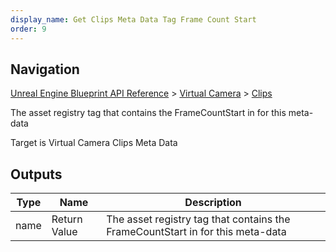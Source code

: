 ```yaml
---
display_name: Get Clips Meta Data Tag Frame Count Start
order: 9
---
```

## Navigation

[Unreal Engine Blueprint API Reference](https://dev.epicgames.com/documentation/en-us/unreal-engine/BlueprintAPI) > [Virtual Camera](https://dev.epicgames.com/documentation/en-us/unreal-engine/BlueprintAPI/VirtualCamera_1) > [Clips](https://dev.epicgames.com/documentation/en-us/unreal-engine/BlueprintAPI/VirtualCamera_1/Clips)

The asset registry tag that contains the FrameCountStart in for this meta-data

Target is Virtual Camera Clips Meta Data

## Outputs

| Type | Name | Description |
| --- | --- | --- |
| name | Return Value | The asset registry tag that contains the FrameCountStart in for this meta-data |
